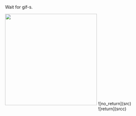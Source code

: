 Wait for gif-s. 

<img src="Aviatickets/Assets.xcassets/recordings/no_return.gif" width="300">
![no_return](src)
<img srcc="Aviatickets/Assets.xcassets/recordings/return.gif" width="300">
![return](srcc)

